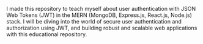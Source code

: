 I made this repository to teach myself about user authentication with JSON Web Tokens (JWT) in the MERN (MongoDB, Express.js, React.js, Node.js) stack. I will be diving into the world of secure user authentication and authorization using JWT, and building robust and scalable web applications with this educational repository.
